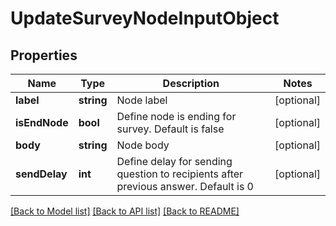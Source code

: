 # UpdateSurveyNodeInputObject

## Properties
Name | Type | Description | Notes
------------ | ------------- | ------------- | -------------
**label** | **string** | Node label | [optional] 
**isEndNode** | **bool** | Define node is ending for survey. Default is false | [optional] 
**body** | **string** | Node body | [optional] 
**sendDelay** | **int** | Define delay for sending question to recipients after previous answer. Default is 0 | [optional] 

[[Back to Model list]](../README.md#documentation-for-models) [[Back to API list]](../README.md#documentation-for-api-endpoints) [[Back to README]](../README.md)


